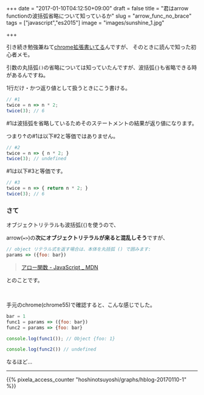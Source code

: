 +++
date = "2017-01-10T04:12:50+09:00"
draft = false
title = "君はarrow functionの波括弧省略について知っているか"
slug = "arrow_func_no_brace"
tags = ["javascript","es2015"]
image = "images/sunshine_1.jpg"

+++

引き続き勉強兼ねて[chrome拡張書いてる](https://hoshinotsuyoshi.com/post/jobcan_flex_chrome/)んですが、
そのときに読んで知った初心者メモ。

引数の丸括弧`()`の省略については知っていたんですが、波括弧`{}`も省略できる時があるんですね。


<!--more-->

1行だけ・かつ返り値として扱うときにこう書ける。

```javascript
// #1
twice = n => n * 2;
twice(3); // 6
```

\#1は波括弧を省略しているためそのステートメントの結果が返り値になります。

つまり↑の#1は以下#2と等価ではありません。

```javascript
// #2
twice = n => { n * 2; }
twice(3); // undefined
```

\#1は以下#3と等価です。

```javascript
// #3
twice = n => { return n * 2; }
twice(3); // 6
```

### さて

オブジェクトリテラルも波括弧(`{`)を使うので、

arrow(`=>`)の**次にオブジェクトリテラルが来ると混乱しそう**ですが、

>
```javascript
// object リテラル式を返す場合は、本体を丸括弧 () で囲みます:
params => ({foo: bar})
```
> [アロー関数 - JavaScript _ MDN](https://developer.mozilla.org/ja/docs/Web/JavaScript/Reference/arrow_functions)

とのことです。

<br>

手元のchrome(chrome55)で確認すると、こんな感じでした。

```javascript
bar = 1
func1 = params => ({foo: bar})
func2 = params => {foo: bar}

console.log(func1()); // Object {foo: 1}

console.log(func2()) // undefined
```

なるほど…
<script type="text/javascript" src="/js/prism.js" async></script>

---

{{% pixela_access_counter "hoshinotsuyoshi/graphs/hblog-20170110-1" %}}
